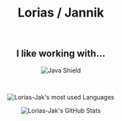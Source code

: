 <span align="center">

# Lorias / Jannik

&nbsp;

## I like working with...
![Java Shield](https://img.shields.io/badge/Java-informational?style=flat&logo=Java&logoColor=white&color=007396)

&nbsp;

![Lorias-Jak's most used Languages](https://github-readme-stats.vercel.app/api/top-langs?username=Lorias-Jak&show_icons=true&locale=en&layout=compact&theme=vue-dark)

![Lorias-Jak's GitHub Stats](https://awesome-github-stats.azurewebsites.net/user-stats/Lorias-Jak?cardType=level&theme=vue-dark&preferLogin=false)
</span>

